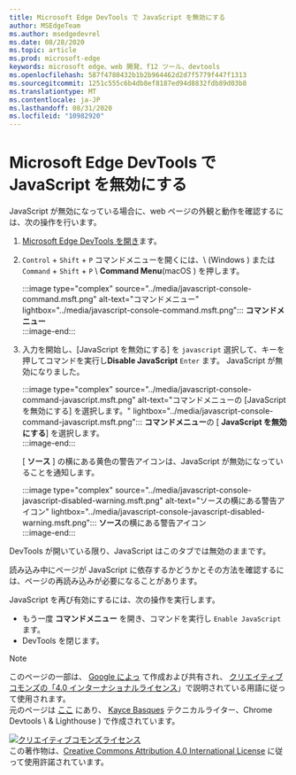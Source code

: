 ```yaml
---
title: Microsoft Edge DevTools で JavaScript を無効にする
author: MSEdgeTeam
ms.author: msedgedevrel
ms.date: 08/28/2020
ms.topic: article
ms.prod: microsoft-edge
keywords: microsoft edge、web 開発、f12 ツール、devtools
ms.openlocfilehash: 587f4780432b1b2b964462d2d7f5779f447f1313
ms.sourcegitcommit: 1251c555c6b4db8ef8187ed94d8832fdb89d03b8
ms.translationtype: MT
ms.contentlocale: ja-JP
ms.lasthandoff: 08/31/2020
ms.locfileid: "10982920"
---
```

<!-- Copyright Kayce Basques 

   Licensed under the Apache License, Version 2.0 (the "License");
   you may not use this file except in compliance with the License.
   You may obtain a copy of the License at

       https://www.apache.org/licenses/LICENSE-2.0

   Unless required by applicable law or agreed to in writing, software
   distributed under the License is distributed on an "AS IS" BASIS,
   WITHOUT WARRANTIES OR CONDITIONS OF ANY KIND, either express or implied.
   See the License for the specific language governing permissions and
   limitations under the License.  -->





# Microsoft Edge DevTools で JavaScript を無効にする   



JavaScript が無効になっている場合に、web ページの外観と動作を確認するには、次の操作を行います。  

1.  [Microsoft Edge DevTools を開き][DevToolsOpen]ます。  
1.  `Control` + `Shift` + `P` コマンドメニューを開くには、\ (Windows \) または `Command` + `Shift` + `P` \ **Command Menu**(macOS \) を押します。  
    
    :::image type="complex" source="../media/javascript-console-command.msft.png" alt-text="コマンドメニュー" lightbox="../media/javascript-console-command.msft.png":::
       **コマンドメニュー**  
    :::image-end:::  
    
1.  入力を開始し、[JavaScript を無効にする] を `javascript` 選択して、キーを押してコマンドを実行し**Disable JavaScript** `Enter` ます。  JavaScript が無効になりました。  
    
    :::image type="complex" source="../media/javascript-console-command-javascript.msft.png" alt-text="コマンドメニューの [JavaScript を無効にする] を選択します。" lightbox="../media/javascript-console-command-javascript.msft.png":::
       **コマンドメニュー**の [ **JavaScript を無効にする**] を選択します。  
    :::image-end:::  
    
    [ **ソース** ] の横にある黄色の警告アイコンは、JavaScript が無効になっていることを通知します。  
    
    :::image type="complex" source="../media/javascript-console-javascript-disabled-warning.msft.png" alt-text="ソースの横にある警告アイコン" lightbox="../media/javascript-console-javascript-disabled-warning.msft.png":::
       **ソース**の横にある警告アイコン  
    :::image-end:::  
    
DevTools が開いている限り、JavaScript はこのタブでは無効のままです。  

読み込み中にページが JavaScript に依存するかどうかとその方法を確認するには、ページの再読み込みが必要になることがあります。  

JavaScript を再び有効にするには、次の操作を実行します。  

*   もう一度 **コマンドメニュー** を開き、コマンドを実行し `Enable JavaScript` ます。  
*   DevTools を閉じます。  

<!--  
## Feedback   


-->  

<!-- links -->  

[DevToolsOpen]: ../open.md "Microsoft Edge DevTools を開く |Microsoft ドキュメント"  

> [!NOTE]
> このページの一部は、 [Google によっ][GoogleSitePolicies] て作成および共有され、 [クリエイティブコモンズの「4.0 インターナショナルライセンス][CCA4IL]」で説明されている用語に従って使用されます。  
> 元のページは [ここ](https://developers.google.com/web/tools/chrome-devtools/javascript/disable) にあり、 [Kayce Basques][KayceBasques] テクニカルライター、Chrome Devtools \ & Lighthouse \) で作成されています。  

[![クリエイティブコモンズライセンス][CCby4Image]][CCA4IL]  
この著作物は、[Creative Commons Attribution 4.0 International License][CCA4IL] に従って使用許諾されています。  

[CCA4IL]: https://creativecommons.org/licenses/by/4.0  
[CCby4Image]: https://i.creativecommons.org/l/by/4.0/88x31.png  
[GoogleSitePolicies]: https://developers.google.com/terms/site-policies  
[KayceBasques]: https://developers.google.com/web/resources/contributors/kaycebasques  
